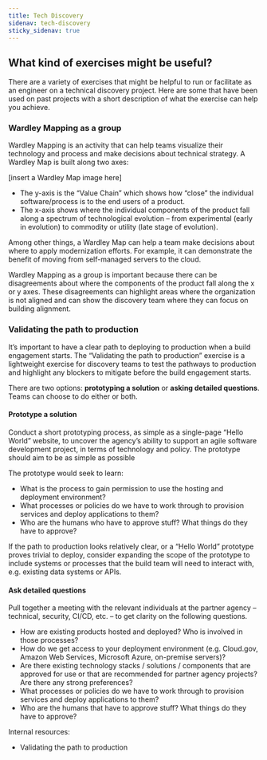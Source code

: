 ```yaml
---
title: Tech Discovery
sidenav: tech-discovery
sticky_sidenav: true
---
```


## What kind of exercises might be useful?

There are a variety of exercises that might be helpful to run or facilitate as an engineer on a technical discovery project. Here are some that have been used on past projects with a short description of what the exercise can help you achieve.

### Wardley Mapping as a group

Wardley Mapping is an activity that can help teams visualize their technology and process and make decisions about technical strategy. A Wardley Map is built along two axes: 

[insert a Wardley Map image here]

* The y-axis is the “Value Chain” which shows how “close” the individual software/process is to the end users of a product.
* The x-axis shows where the individual components of the product fall along a spectrum of technological evolution – from experimental (early in evolution) to commodity or utility (late stage of evolution).

Among other things, a Wardley Map can help a team make decisions about where to apply modernization efforts. For example, it can demonstrate the benefit of moving from self-managed servers to the cloud. 

Wardley Mapping as a group is important because there can be disagreements about where the components of the product fall along the x or y axes. These disagreements can highlight areas where the organization is not aligned and can show the discovery team where they can focus on building alignment. 

### Validating the path to production

It’s important to have a clear path to deploying to production when a build engagement starts. The “Validating the path to production” exercise is a lightweight exercise for discovery teams to test the pathways to production and highlight any blockers to mitigate before the build engagement starts. 

There are two options: **prototyping a solution** or **asking detailed questions**. Teams can choose to do either or both. 

#### Prototype a solution

Conduct a short prototyping process, as simple as a single-page “Hello World” website, to uncover the agency’s ability to support an agile software development project, in terms of technology and policy. The prototype should aim to be as simple as possible 

The prototype would seek to learn:
* What is the process to gain permission to use the hosting and deployment environment?
* What processes or policies do we have to work through to provision services and deploy applications to them?
* Who are the humans who have to approve stuff? What things do they have to approve? 

If the path to production looks relatively clear, or a “Hello World” prototype proves trivial to deploy, consider expanding the scope of the prototype to include systems or processes that the build team will need to interact with, e.g. existing data systems or APIs.   

#### Ask detailed questions

Pull together a meeting with the relevant individuals at the partner agency – technical, security, CI/CD, etc. – to get clarity on the following questions. 
* How are existing products hosted and deployed? Who is involved in those processes?
* How do we get access to your deployment environment (e.g. Cloud.gov, Amazon Web Services, Microsoft Azure, on-premise servers)?
* Are there existing technology stacks / solutions / components that are approved for use or that are recommended for partner agency projects? Are there any strong preferences?
* What processes or policies do we have to work through to provision services and deploy applications to them?
* Who are the humans that have to approve stuff? What things do they have to approve? 

Internal resources: 
* Validating the path to production
